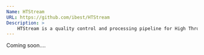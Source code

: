 ```yaml
---
Name: HTStream
URL: https://github.com/ibest/HTStream
Description: >
	HTStream is a quality control and processing pipeline for High Throughput Sequencing data. The difference between HTStream and other tools is that HTStream uses a tab delimited fastq format that allows for streaming from application to application. This streaming creates some awesome efficiencies when processing HTS data and makes it fully interoperable with other standard Linux tools.
---
```


Coming soon....

